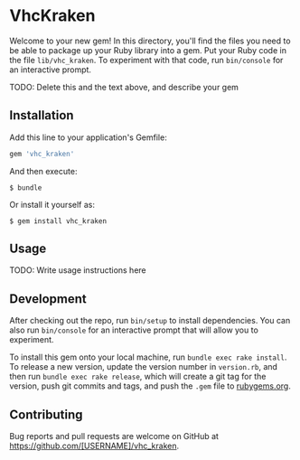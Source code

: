 # VhcKraken

Welcome to your new gem! In this directory, you'll find the files you need to be able to package up your Ruby library into a gem. Put your Ruby code in the file `lib/vhc_kraken`. To experiment with that code, run `bin/console` for an interactive prompt.

TODO: Delete this and the text above, and describe your gem

## Installation

Add this line to your application's Gemfile:

```ruby
gem 'vhc_kraken'
```

And then execute:

    $ bundle

Or install it yourself as:

    $ gem install vhc_kraken

## Usage

TODO: Write usage instructions here

## Development

After checking out the repo, run `bin/setup` to install dependencies. You can also run `bin/console` for an interactive prompt that will allow you to experiment.

To install this gem onto your local machine, run `bundle exec rake install`. To release a new version, update the version number in `version.rb`, and then run `bundle exec rake release`, which will create a git tag for the version, push git commits and tags, and push the `.gem` file to [rubygems.org](https://rubygems.org).

## Contributing

Bug reports and pull requests are welcome on GitHub at https://github.com/[USERNAME]/vhc_kraken.
